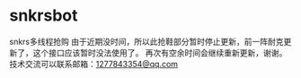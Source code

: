 # snkrsbot
snkrs多线程抢购
由于近期没时间，所以此抢鞋部分暂时停止更新，前一阵耐克更新了，这个接口应该暂时没法使用了。
再次有空余时间会继续重新更新，谢谢。
技术交流可以联系邮箱：1277843354@qq.com
